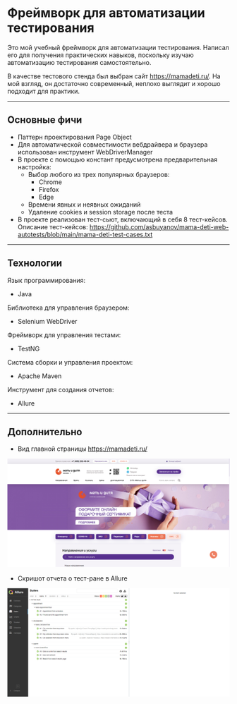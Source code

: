 # Фреймворк для автоматизации тестирования

Это мой учебный фреймворк для автоматизации тестирования. Написал его для получения практических навыков, поскольку изучаю автоматизацию тестирования самостоятельно.

В качестве тестового стенда был выбран сайт https://mamadeti.ru/. На мой взгляд, он достаточно современный, неплохо выглядит и хорошо подходит для практики.
___
## Основные фичи
* Паттерн проектирования Page Object
* Для автоматической совместимости вебдрайвера и браузера использован инструмент WebDriverManager
* В проекте с помощью констант предусмотрена предварительная настройка:
    * Выбор любого из трех популярных браузеров:
        * Chrome
        * Firefox
        * Edge
    * Времени явных и неявных ожиданий
    * Удаление cookies и session storage после теста
* В проекте реализован тест-сьют, включающий в себя 8 тест-кейсов. Описание тест-кейсов: https://github.com/asbuyanov/mama-deti-web-autotests/blob/main/mama-deti-test-cases.txt
___
## Технологии
Язык программирования:
* Java

Библиотека для управления браузером:
* Selenium WebDriver

Фреймворк для управления тестами:
* TestNG

Система сборки и управления проектом:
* Apache Maven

Инструмент для создания отчетов:
* Allure
___
## Дополнительно
* Вид главной страницы https://mamadeti.ru/

![screen](mama-deti-main-page.png)

* Скришот отчета о тест-ране в Allure

![screen](All-test-suite.png)

